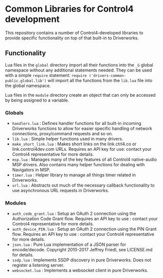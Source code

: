 # Common Libraries for Control4 development

This repository contains a number of Control4-developed libraries to provide specific functionality on top of that built-in to Driverworks.

## Functionality

Lua files in the `global` directory import all their functions into the `_G` global namespace without any additional statements needed.  They can be used with a simple `require` statement: `require ('drivers-common-public.global.lib')` will import all the functions from the `lib.lua` file into the global namespace.

Lua files in the `module` directory create an object that can only be accessed by being assigned to a variable.

### Globals

- `handlers.lua` : Defines handler functions for all built-in incoming Driverworks functions to allow for easier specific handling of network connections, proxy/command requests and so on.
- `lib.lua` : Simple helper functions used in many drivers.
- `make_short_link.lua` : Makes short links on the link.ctrl4.co or link.control4dev.com URLs.  Requires an API key for use: contact your Control4 representative for more details.
- `msp.lua` : Manages many of the key features of all Control4 native-audio MSP drivers.  Also contains many helper functions for dealing with Navigators in MSP.
- `timer.lua` : Helper library to manage all things timer related in Driverworks.
- `url.lua` : Abstracts out much of the necessary callback functionality to use asynchronous URL requests in Driverworks.

### Modules

- `auth_code_grant.lua` : Setup an OAuth 2 connection using the Authorization Code Grant flow.  Requires an API key to use : contact your Control4 representative for more details.
- `auth_device_PIN.lua` : Setup an OAuth 2 connection using the PIN Grant flow.  Requires an API key to use : contact your Control4 representative for more details.
- `json.lua` : Pure Lua implementation of a JSON parser for encode/decode.  Copyright 2010-2017 Jeffrey Friedl, see LICENSE.md for details.
- `ssdp.lua` : Implements SSDP discovery in pure Driverworks.  Does not register a listening server.
- `websocket.lua` : Implements a websocket client in pure Driverworks.
